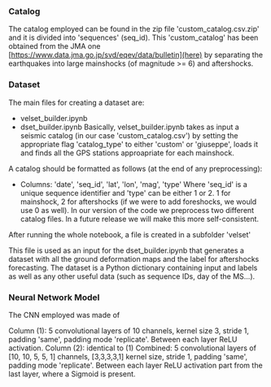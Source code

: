 ### Catalog
The catalog employed can be found in the zip file 'custom_catalog.csv.zip' and it is divided into 'sequences' (seq_id). This 'custom_catalog' has been obtained from the JMA one [https://www.data.jma.go.jp/svd/eqev/data/bulletin](here) by separating the earthquakes into large mainshocks (of magnitude >= 6) and aftershocks.

### Dataset
The main files for creating a dataset are:
- velset_builder.ipynb
- dset_builder.ipynb
Basically, velset_builder.ipynb takes as input a seismic catalog (in our case 'custom_catalog.csv') by setting the appropriate flag 'catalog_type' to either 'custom' or 'giuseppe', loads it and finds all the GPS stations approapriate for each mainshock.

A catalog should be formatted as follows (at the end of any preprocessing):
- Columns: 'date', 'seq_id', 'lat', 'lon', 'mag', 'type'
Where 'seq_id' is a unique sequence identifier and 'type' can be either 1 or 2. 1 for mainshock, 2 for aftershocks (if we were to add foreshocks, we would use 0 as well).
In our version of the code we preprocess two different catalog files. In a future release we will make this more self-consistent.

After running the whole notebook, a file is created in a subfolder 'velset'

This file is used as an input for the dset_builder.ipynb that generates a dataset with all the ground deformation maps and the label for aftershocks forecasting.
The dataset is a Python dictionary containing input and labels as well as any other useful data (such as sequence IDs, day of the MS...).


### Neural Network Model

The CNN employed was made of

Column (1): 5 convolutional layers of 10 channels, kernel size 3, stride 1, padding 'same', padding mode 'replicate'. Between each layer ReLU activation.
Column (2): identical to (1)
Combined: 5 convolutional layers of [10, 10, 5, 5, 1] channels, [3,3,3,3,1] kernel size, stride 1, padding 'same', padding mode 'replicate'. Between each layer ReLU activation part from the last layer, where a Sigmoid is present.




